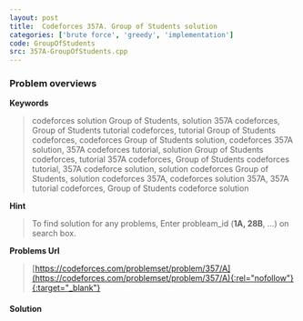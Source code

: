 ```yaml
---
layout: post
title:  Codeforces 357A. Group of Students solution
categories: ['brute force', 'greedy', 'implementation']
code: GroupOfStudents
src: 357A-GroupOfStudents.cpp
---
```

### **Problem overviews**

**Keywords**
> codeforces solution Group of Students, solution 357A codeforces, Group of Students tutorial codeforces, tutorial Group of Students codeforces, codeforces Group of Students solution, codeforces 357A solution, 357A codeforces tutorial, solution Group of Students codeforces, tutorial 357A codeforces, Group of Students codeforces tutorial, 357A codeforce solution, solution codeforces Group of Students, solution codeforces 357A, codeforces solution 357A, 357A tutorial codeforces, Group of Students codeforce solution

**Hint**
> To find solution for any problems, Enter probleam_id (**1A, 28B**, ...) on search box. 

**Problems Url**
> [https://codeforces.com/problemset/problem/357/A](https://codeforces.com/problemset/problem/357/A){:rel="nofollow"}{:target="_blank"}

#### **Solution**



